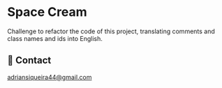 # Space Cream
Challenge to refactor the code of this project, translating comments and class names and ids into English.

## 💜 Contact
adriansiqueira44@gmail.com
